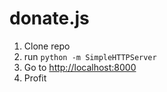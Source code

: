 donate.js
=========

1. Clone repo
2. run `python -m SimpleHTTPServer`
3. Go to [http://localhost:8000](http://localhost:8000)
4. Profit
